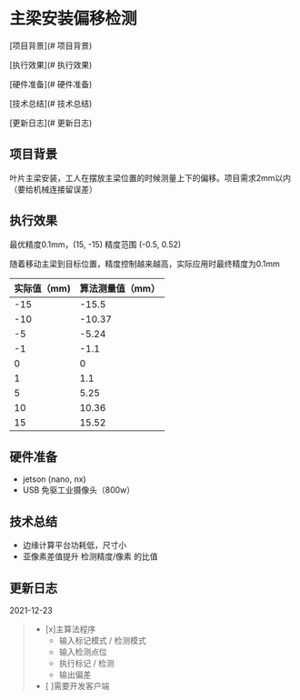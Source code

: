 # 主梁安装偏移检测

[项目背景](# 项目背景)

[执行效果](# 执行效果)

[硬件准备](# 硬件准备)

[技术总结](# 技术总结)

[更新日志](# 更新日志)

## 项目背景

叶片主梁安装，工人在摆放主梁位置的时候测量上下的偏移。项目需求2mm以内（要给机械连接留误差）

## 执行效果

最优精度0.1mm，(15, -15) 精度范围 (-0.5, 0.52)

随着移动主梁到目标位置，精度控制越来越高，实际应用时最终精度为0.1mm

| 实际值（mm) | 算法测量值（mm） |
| ----------- | ---------------- |
| -15         | -15.5            |
| -10         | -10.37           |
| -5          | -5.24            |
| -1          | -1.1             |
| 0           | 0                |
| 1           | 1.1              |
| 5           | 5.25             |
| 10          | 10.36            |
| 15          | 15.52            |

## 硬件准备

- jetson (nano, nx)
- USB 免驱工业摄像头（800w）

## 技术总结

- 边缘计算平台功耗低，尺寸小
- 亚像素差值提升 检测精度/像素 的比值

## 更新日志

2021-12-23

> - [x]主算法程序
>   - 输入标记模式 / 检测模式
>   - 输入检测点位
>   - 执行标记 / 检测
>   - 输出偏差
> - [ ]需要开发客户端

